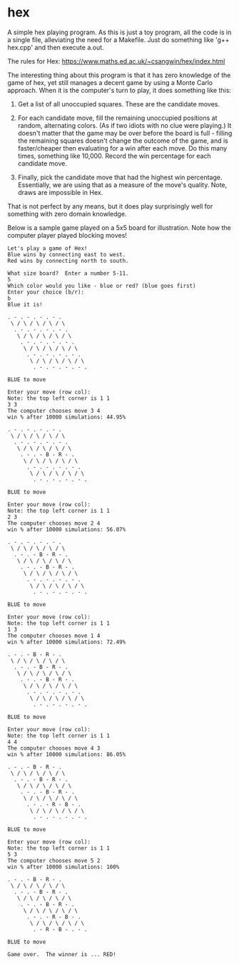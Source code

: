 # hex

A simple hex playing program.  As this is just a toy program, all the code is in a single file, alleviating the 
need for a Makefile.  Just do something like 'g++ hex.cpp' and then execute a.out.

The rules for Hex: https://www.maths.ed.ac.uk/~csangwin/hex/index.html


The interesting thing about this program is that it has zero knowledge of the game of hex, yet still manages a decent game by using a Monte Carlo approach.
When it is the computer's turn to play, it does something like this:

1) Get a list of all unoccupied squares.  These are the candidate moves.

2) For each candidate move, fill the remaining unoccupied positions at random, alternating colors.  (As if two idiots with no clue were playing.)  It doesn't
matter that the game may be over before the board is full - filling the remaining squares doesn't change the outcome of the game, and is faster/cheaper
then evaluating for a win after each move.  Do this many times, something like 10,000.  Record the win percentage for each candidate move.

3) Finally, pick the candidate move that had the highest win percentage.  Essentially, we are using that as a measure of the move's quality.  Note, draws
are impossible in Hex.

That is not perfect by any means, but it does play surprisingly well for something with zero domain knowledge.

Below is a sample game played on a 5x5 board for illustration.  Note how the computer player played blocking moves!

```
Let's play a game of Hex!
Blue wins by connecting east to west.
Red wins by connecting north to south.

What size board?  Enter a number 5-11.
5
Which color would you like - blue or red? (blue goes first)
Enter your choice (b/r):
b
Blue it is!

. - . - . - . - .
 \ / \ / \ / \ / \
  . - . - . - . - .
   \ / \ / \ / \ / \
    . - . - . - . - .
     \ / \ / \ / \ / \
      . - . - . - . - .
       \ / \ / \ / \ / \
        . - . - . - . - .

BLUE to move

Enter your move (row col):
Note: the top left corner is 1 1
3 3
The computer chooses move 3 4
win % after 10000 simulations: 44.95%

. - . - . - . - .
 \ / \ / \ / \ / \
  . - . - . - . - .
   \ / \ / \ / \ / \
    . - . - B - R - .
     \ / \ / \ / \ / \
      . - . - . - . - .
       \ / \ / \ / \ / \
        . - . - . - . - .

BLUE to move

Enter your move (row col):
Note: the top left corner is 1 1
2 3
The computer chooses move 2 4
win % after 10000 simulations: 56.07%

. - . - . - . - .
 \ / \ / \ / \ / \
  . - . - B - R - .
   \ / \ / \ / \ / \
    . - . - B - R - .
     \ / \ / \ / \ / \
      . - . - . - . - .
       \ / \ / \ / \ / \
        . - . - . - . - .

BLUE to move

Enter your move (row col):
Note: the top left corner is 1 1
1 3
The computer chooses move 1 4
win % after 10000 simulations: 72.49%

. - . - B - R - .
 \ / \ / \ / \ / \
  . - . - B - R - .
   \ / \ / \ / \ / \
    . - . - B - R - .
     \ / \ / \ / \ / \
      . - . - . - . - .
       \ / \ / \ / \ / \
        . - . - . - . - .

BLUE to move

Enter your move (row col):
Note: the top left corner is 1 1
4 4
The computer chooses move 4 3
win % after 10000 simulations: 86.05%

. - . - B - R - .
 \ / \ / \ / \ / \
  . - . - B - R - .
   \ / \ / \ / \ / \
    . - . - B - R - .
     \ / \ / \ / \ / \
      . - . - R - B - .
       \ / \ / \ / \ / \
        . - . - . - . - .

BLUE to move

Enter your move (row col):
Note: the top left corner is 1 1
5 3
The computer chooses move 5 2
win % after 10000 simulations: 100%

. - . - B - R - .
 \ / \ / \ / \ / \
  . - . - B - R - .
   \ / \ / \ / \ / \
    . - . - B - R - .
     \ / \ / \ / \ / \
      . - . - R - B - .
       \ / \ / \ / \ / \
        . - R - B - . - .

BLUE to move

Game over.  The winner is ... RED!
```





